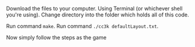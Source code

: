 Download the files to your computer. Using Terminal (or whichever shell you're using). Change directory into the folder which holds all of this code. 

Run command `make`.
Run command `./cc3k defaultLayout.txt`.

Now simply follow the steps as the game
